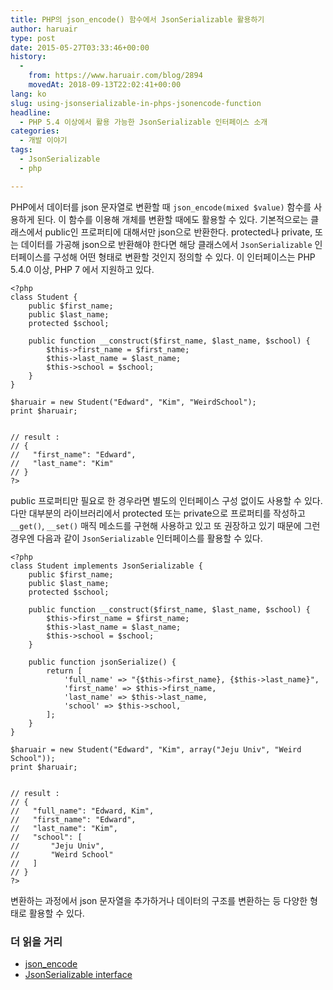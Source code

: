 ```yaml
---
title: PHP의 json_encode() 함수에서 JsonSerializable 활용하기
author: haruair
type: post
date: 2015-05-27T03:33:46+00:00
history:
  - 
    from: https://www.haruair.com/blog/2894
    movedAt: 2018-09-13T22:02:41+00:00
lang: ko
slug: using-jsonserializable-in-phps-jsonencode-function
headline:
  - PHP 5.4 이상에서 활용 가능한 JsonSerializable 인터페이스 소개
categories:
  - 개발 이야기
tags:
  - JsonSerializable
  - php

---
```

PHP에서 데이터를 json 문자열로 변환할 때 `json_encode(mixed $value)` 함수를 사용하게 된다. 이 함수를 이용해 개체를 변환할 때에도 활용할 수 있다. 기본적으로는 클래스에서 public인 프로퍼티에 대해서만 json으로 반환한다. protected나 private, 또는 데이터를 가공해 json으로 반환해야 한다면 해당 클래스에서 `JsonSerializable` 인터페이스를 구성해 어떤 형태로 변환할 것인지 정의할 수 있다. 이 인터페이스는 PHP 5.4.0 이상, PHP 7 에서 지원하고 있다.

    <?php
    class Student {
        public $first_name;
        public $last_name;
        protected $school;
    
        public function __construct($first_name, $last_name, $school) {
            $this->first_name = $first_name;
            $this->last_name = $last_name;
            $this->school = $school;
        }
    }
    
    $haruair = new Student("Edward", "Kim", "WeirdSchool");
    print $haruair;
    
    
    // result :
    // {
    //   "first_name": "Edward",
    //   "last_name": "Kim"
    // }
    ?>
    

public 프로퍼티만 필요로 한 경우라면 별도의 인터페이스 구성 없이도 사용할 수 있다. 다만 대부분의 라이브러리에서 protected 또는 private으로 프로퍼티를 작성하고 `__get()`, `__set()` 매직 메소드를 구현해 사용하고 있고 또 권장하고 있기 때문에 그런 경우엔 다음과 같이 `JsonSerializable` 인터페이스를 활용할 수 있다.

    <?php
    class Student implements JsonSerializable {
        public $first_name;
        public $last_name;
        protected $school;
    
        public function __construct($first_name, $last_name, $school) {
            $this->first_name = $first_name;
            $this->last_name = $last_name;
            $this->school = $school;
        }
    
        public function jsonSerialize() {
            return [
                'full_name' => "{$this->first_name}, {$this->last_name}",
                'first_name' => $this->first_name,
                'last_name' => $this->last_name,
                'school' => $this->school,
            ];
        }
    }
    
    $haruair = new Student("Edward", "Kim", array("Jeju Univ", "Weird School"));
    print $haruair;
    
    
    // result :
    // {
    //   "full_name": "Edward, Kim",
    //   "first_name": "Edward",
    //   "last_name": "Kim",
    //   "school": [
    //       "Jeju Univ",
    //       "Weird School"
    //   ]
    // }
    ?>
    

변환하는 과정에서 json 문자열을 추가하거나 데이터의 구조를 변환하는 등 다양한 형태로 활용할 수 있다.

### 더 읽을 거리

  * [json_encode][1]
  * [JsonSerializable interface][2]

 [1]: http://php.net/manual/en/function.json-encode.php
 [2]: http://php.net/manual/en/class.jsonserializable.php